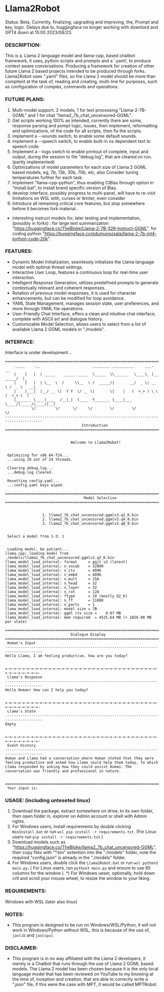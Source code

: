 # Llama2Robot
Status: Beta, Currently, finalizing, upgrading and improving, the, Prompt and key, logic. Delays due to, huggingface no longer working with downlord and GPT4 down at 15:00 2023/08/23.

### DESCRIPTION:
This is a, Llama 2 language model and llama-cpp, based chatbot framework, it uses, python scripts and prompts and a '.yaml', to produce context aware conversations. Producing a framework for creation of other future Llama 2 based projects intended to be produced through forks. Llama2Robot uses ".yaml" files, so the Llama 2 model should be more than compitent at the task of, reading and creating, multi-line for purposes, such as configuration of complex, commands and operations.

### FUTURE PLANS:
1) Multi-model support. 2 models, 1 for text processing "Llama-2-7B-GGML" and 1 for chat "llama2_7b_chat_uncensored-GGML". 
1) Get scripts working 100% as intended, currently there are some, response parsing and pompt logic, issues, then implement, reformatting and optimizations, of the code for all scripts, then fix the scripts.
3) implement a  --sounds switch, to enable some default sounds.
4) implement a --speech switch, to enable built-in os dependent text to speech code. 
3) Implement  a --logs switch to enable printout of complete, input and output, during the session to file "debug.log", that are cleared on run. (partly implemented)
4) Optimizations of model parameters for each size of Llama 2 GGML based models, eg, 7b, 13b, 30b, 70b, etc, also Consider tuning temperatures further for each task.
8) Implement "llama-cpp-python", thus enabling ClBlas through option in "Install.bat", to install brand specific version of Blas.
10) develop interface, possibly progress to multi-panel, will have to re-visit limitations on WSL with, curses or tkinter, even consider
9) Introduce all remaining critical core features, but stop somewhere before it becomes fork material.. 
* interesting instruct models for, later testing and implementation, (possibly in forks) : for large text summarization "https://huggingface.co/TheBloke/Llama-2-7B-32K-Instruct-GGML", for coding python "https://huggingface.co/edumunozsala/llama-2-7b-int4-python-code-20k".

### FEATURES:
* Dynamic Model Initialization, seamlessly initializes the Llama language model with optimal thread settings.
* Interactive User Loop, features a continuous loop for real-time user interaction.
* Intelligent Response Generation, utilizes predefined prompts to generate contextually relevant and coherent responses.
* Rotation of previous model responses, it is used for character enhancements, but can be modified for loop avoidance.
* YAML State Management, manages session state, user preferences, and more through YAML file operations.
* User-Friendly Chat Interface, offers a clean and intuitive chat interface, complete with ASCII art and dialogue history.
* Customizable Model Selection, allows users to select from a list of available Llama 2 GGML models in "./models".


### INTERFACE:
Interface is under development...
```
=======================================================================================
    .____    .__                        ________ __________     ___.           __
    |    |   |  | _____    _____ _____  \_____  \\______   \____\_ |__   _____/  |_
    |    |   |  | \__  \  /     \\__  \ /  _____/|       __/  _ \| __ \ /  _ \   __\
    |    |___|  |__/ __ \|  Y Y  \/ __ \|       \|    |   (  <_> ) \_\ (  <_> )  |
    |_______ \____(____  /__|_|  (____  Y_______ |____|___ \____/|_____/\____/|__|
            \/         \/      \/     \/        \/        \/           \/
---------------------------------------------------------------------------------------
                                   Introduction
=======================================================================================


                              Welcome to Llama2Robot!


 Optimizing for x86_64-T24...
 ...using 20 out of 24 threads.

 Clearing debug.log...
 ...debug.log cleared.

 Resetting config.yaml...
 ...config.yaml keys wiped.

```
```
=======================================================================================
                                    Model Selection
=======================================================================================


                 1. llama2_7b_chat_uncensored.ggmlv3.q2_K.bin
                 2. llama2_7b_chat_uncensored.ggmlv3.q4_0.bin
                 3. llama2_7b_chat_uncensored.ggmlv3.q8_0.bin


 Select a model from 1-3: 1


 Loading model, be patient...
llama.cpp: loading model from ./models/llama2_7b_chat_uncensored.ggmlv3.q2_K.bin
llama_model_load_internal: format     = ggjt v3 (latest)
llama_model_load_internal: n_vocab    = 32000
llama_model_load_internal: n_ctx      = 4096
llama_model_load_internal: n_embd     = 4096
llama_model_load_internal: n_mult     = 256
llama_model_load_internal: n_head     = 32
llama_model_load_internal: n_layer    = 32
llama_model_load_internal: n_rot      = 128
llama_model_load_internal: ftype      = 10 (mostly Q2_K)
llama_model_load_internal: n_ff       = 11008
llama_model_load_internal: n_parts    = 1
llama_model_load_internal: model size = 7B
llama_model_load_internal: ggml ctx size =    0.07 MB
llama_model_load_internal: mem required  = 4525.64 MB (+ 1026.00 MB per state)

```
```
=======================================================================================
                              Dialogue Display
=======================================================================================
 Human's Input
---------------------------------------------------------------------------------------
Hello Llama, I am feeling productive, how are you today?


=-=-=-=-=-=-=-=-=-=-=-=-=-=-=-=-=-=-=-=-=-=-=-=-=-=-=-=-=-=-=-=-=-=-=-=-=-=-=-=-=-=-=-
 Llama's Response
---------------------------------------------------------------------------------------
Hello Human! How can I help you today?


=-=-=-=-=-=-=-=-=-=-=-=-=-=-=-=-=-=-=-=-=-=-=-=-=-=-=-=-=-=-=-=-=-=-=-=-=-=-=-=-=-=-=-
 Llama's State
---------------------------------------------------------------------------------------
Empty


=-=-=-=-=-=-=-=-=-=-=-=-=-=-=-=-=-=-=-=-=-=-=-=-=-=-=-=-=-=-=-=-=-=-=-=-=-=-=-=-=-=-=-
 Event History
---------------------------------------------------------------------------------------
Human and Llama had a conversation where Human stated that they were feeling productive and asked how Llama could help them today, to which Llama responded by asking how they could assist Human. The conversation was friendly and professional in nature.


=======================================================================================
 Your input is:

```

### USAGE: (including unteseted linux)
1) Download the package, extract somewhere on drive, to its own folder, then open folder in, explorer on Admin account or shell with Admin rights.
2) For Windows users, install requirements by double clicking `WinInstall.bat` or run `wsl pip install -r requirements.txt`. (For Linux users run `pip install -r requirements.txt`.)
2) Download models such as "https://huggingface.co/TheBloke/llama2_7b_chat_uncensored-GGML", then copy files with "*.bin" extention into the "./models" folder, note the required "config.json" is already in the "./models" folder.
5) For Windows users, double click the `Llama2Robot.bat` or run `wsl python3 main.py`. ( For Linux users, run `python3 main.py` and ensure to use 85 columns for the window ). 
*) For Windows ueser, optionally, hold down crtl and scroll your mouse wheel, to resize the window to your liking.

### REQUIREMENTS:
Windows with WSL (later also linux)

### NOTES:
* This program is designed to be run on Windows/WSL/Python, it will not work in Windows/Python without WSL, this is because of the use of, `jaxlib` and `jax[cpu]`. 

### DISCLAIMER:
* This program is in no way affiliated with the Llama 2 developers, it merely is a Chatbot that runs through the use of Llama 2 GGML based. models. The Llama 2 model has been chosen because it is the only local language model that has been reviewed on YouTube to my knowing at the time of, inception and creation, that are able to correctly write a ".json" file, if this were the case with MPT, it would be called MPTRobot. 
